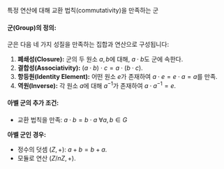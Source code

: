 특정 연산에 대해 교환 법칙(commutativity)을 만족하는 군

#### **군(Group)의 정의:**

군은 다음 네 가지 성질을 만족하는 집합과 연산으로 구성됩니다:

1. **폐쇄성(Closure):** 군의 두 원소 $a,b$에 대해, $a⋅b$도 군에 속한다.
2. **결합성(Associativity):** $(a⋅b)⋅c=a⋅(b⋅c)$.
3. **항등원(Identity Element):** 어떤 원소 $e$가 존재하여 $a⋅e=e⋅a=a$를 만족.
4. **역원(Inverse):** 각 원소 $a$에 대해 $a^{-1}$가 존재하여 $a⋅a^{−1}=e$.

#### **아벨 군의 추가 조건:**

- 교환 법칙을 만족: $a⋅b=b⋅a$  $∀a,b∈G$

**아벨 군인 경우:**

- 정수의 덧셈 $(Z,+)$: $a+b=b+a$.
- 모듈로 연산 $(Z/nZ,+)$.